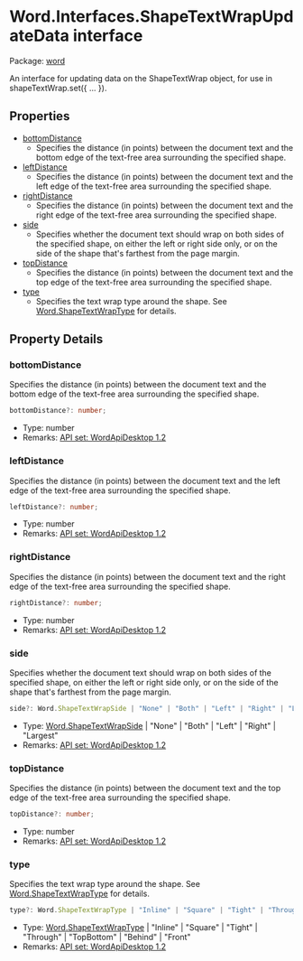 # Word.Interfaces.ShapeTextWrapUpdateData interface

Package: [word](/en-us/javascript/api/word)

An interface for updating data on the ShapeTextWrap object, for use in shapeTextWrap.set({ ... }).

## Properties

- [bottomDistance](#bottomdistance)
  - Specifies the distance (in points) between the document text and the bottom edge of the text-free area surrounding the specified shape.
- [leftDistance](#leftdistance)
  - Specifies the distance (in points) between the document text and the left edge of the text-free area surrounding the specified shape.
- [rightDistance](#rightdistance)
  - Specifies the distance (in points) between the document text and the right edge of the text-free area surrounding the specified shape.
- [side](#side)
  - Specifies whether the document text should wrap on both sides of the specified shape, on either the left or right side only, or on the side of the shape that's farthest from the page margin.
- [topDistance](#topdistance)
  - Specifies the distance (in points) between the document text and the top edge of the text-free area surrounding the specified shape.
- [type](#type)
  - Specifies the text wrap type around the shape. See [Word.ShapeTextWrapType](/en-us/javascript/api/word/word.shapetextwraptype) for details.

## Property Details

### bottomDistance

Specifies the distance (in points) between the document text and the bottom edge of the text-free area surrounding the specified shape.

```typescript
bottomDistance?: number;
```

- Type: number  
- Remarks: [API set: WordApiDesktop 1.2](/en-us/javascript/api/requirement-sets/word/word-api-requirement-sets)

### leftDistance

Specifies the distance (in points) between the document text and the left edge of the text-free area surrounding the specified shape.

```typescript
leftDistance?: number;
```

- Type: number  
- Remarks: [API set: WordApiDesktop 1.2](/en-us/javascript/api/requirement-sets/word/word-api-requirement-sets)

### rightDistance

Specifies the distance (in points) between the document text and the right edge of the text-free area surrounding the specified shape.

```typescript
rightDistance?: number;
```

- Type: number  
- Remarks: [API set: WordApiDesktop 1.2](/en-us/javascript/api/requirement-sets/word/word-api-requirement-sets)

### side

Specifies whether the document text should wrap on both sides of the specified shape, on either the left or right side only, or on the side of the shape that's farthest from the page margin.

```typescript
side?: Word.ShapeTextWrapSide | "None" | "Both" | "Left" | "Right" | "Largest";
```

- Type: [Word.ShapeTextWrapSide](/en-us/javascript/api/word/word.shapetextwrapside) | "None" | "Both" | "Left" | "Right" | "Largest"  
- Remarks: [API set: WordApiDesktop 1.2](/en-us/javascript/api/requirement-sets/word/word-api-requirement-sets)

### topDistance

Specifies the distance (in points) between the document text and the top edge of the text-free area surrounding the specified shape.

```typescript
topDistance?: number;
```

- Type: number  
- Remarks: [API set: WordApiDesktop 1.2](/en-us/javascript/api/requirement-sets/word/word-api-requirement-sets)

### type

Specifies the text wrap type around the shape. See [Word.ShapeTextWrapType](/en-us/javascript/api/word/word.shapetextwraptype) for details.

```typescript
type?: Word.ShapeTextWrapType | "Inline" | "Square" | "Tight" | "Through" | "TopBottom" | "Behind" | "Front";
```

- Type: [Word.ShapeTextWrapType](/en-us/javascript/api/word/word.shapetextwraptype) | "Inline" | "Square" | "Tight" | "Through" | "TopBottom" | "Behind" | "Front"  
- Remarks: [API set: WordApiDesktop 1.2](/en-us/javascript/api/requirement-sets/word/word-api-requirement-sets)